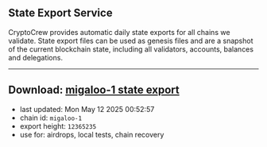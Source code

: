 ## State Export Service
CryptoCrew provides automatic daily state exports for all chains we validate. State export files can be used as genesis files and are a snapshot of the current blockchain state, including all validators, accounts, balances and delegations.

---
**Download: [migaloo-1 state export](https://dl-eu2.ccvalidators.com/SERVICE/migaloo/migaloo-1_export_12365235.json)**
---

- last updated: Mon May 12 2025 00:52:57
- chain id: `migaloo-1`
- export height: `12365235`
- use for: airdrops, local tests, chain recovery

